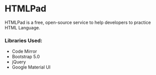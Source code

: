 # HTMLPad
HTMLPad is a free, open-source service to help developers to practice HTML Language.

### Libraries Used:
* Code Mirror
* Bootstrap 5.0
* jQuery
* Google Material UI
